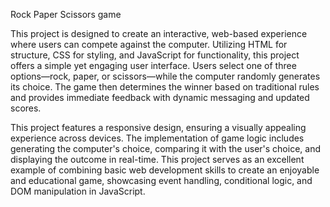 Rock Paper Scissors game

This project is designed to create an interactive, web-based experience where users can compete against the computer. Utilizing HTML for structure, CSS for styling, and JavaScript for functionality, this project offers a simple yet engaging user interface. Users select one of three options—rock, paper, or scissors—while the computer randomly generates its choice. The game then determines the winner based on traditional rules and provides immediate feedback with dynamic messaging and updated scores.

This project features a responsive design, ensuring a visually appealing experience across devices. The implementation of game logic includes generating the computer's choice, comparing it with the user's choice, and displaying the outcome in real-time. This project serves as an excellent example of combining basic web development skills to create an enjoyable and educational game, showcasing event handling, conditional logic, and DOM manipulation in JavaScript.
